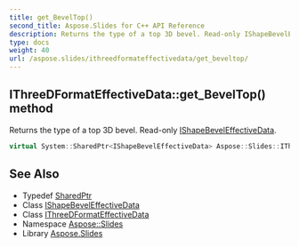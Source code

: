 ```yaml
---
title: get_BevelTop()
second_title: Aspose.Slides for C++ API Reference
description: Returns the type of a top 3D bevel. Read-only IShapeBevelEffectiveData.
type: docs
weight: 40
url: /aspose.slides/ithreedformateffectivedata/get_beveltop/
---
```

## IThreeDFormatEffectiveData::get_BevelTop() method


Returns the type of a top 3D bevel. Read-only [IShapeBevelEffectiveData](../../ishapebeveleffectivedata/).

```cpp
virtual System::SharedPtr<IShapeBevelEffectiveData> Aspose::Slides::IThreeDFormatEffectiveData::get_BevelTop()=0
```

## See Also

* Typedef [SharedPtr](../../../system/sharedptr/)
* Class [IShapeBevelEffectiveData](../../ishapebeveleffectivedata/)
* Class [IThreeDFormatEffectiveData](../)
* Namespace [Aspose::Slides](../../)
* Library [Aspose.Slides](../../../)